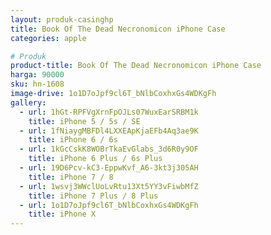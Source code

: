```yaml
---
layout: produk-casinghp
title: Book Of The Dead Necronomicon iPhone Case
categories: apple

# Produk
product-title: Book Of The Dead Necronomicon iPhone Case
harga: 90000
sku: hn-1608
image-drive: 1o1D7oJpf9cl6T_bNlbCoxhxGs4WDKgFh
gallery:
  - url: 1hGt-RPFVgXrnFpOJLs07WuxEarSRBM1k
    title: iPhone 5 / 5s / SE
  - url: 1fNiaygMBFDl4LXXEApKjaEFb4Aq3ae9K
    title: iPhone 6 / 6s
  - url: 1kGcCskK8WOBrTkaEvGlabs_3d6R0y9OF
    title: iPhone 6 Plus / 6s Plus
  - url: 19D6Pcv-kC3-EppwKvf_A6-3kt3j305AH
    title: iPhone 7 / 8
  - url: 1wsvj3WWclUoLvRtu13Xt5YY3vFiwbMfZ
    title: iPhone 7 Plus / 8 Plus
  - url: 1o1D7oJpf9cl6T_bNlbCoxhxGs4WDKgFh
    title: iPhone X
---
```

